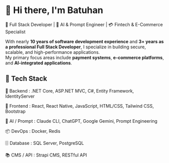 # 👋 Hi there, I'm Batuhan

🎯 Full Stack Developer | 🧠 AI & Prompt Engineer | 💳 Fintech & E-Commerce Specialist


With nearly **10 years of software development experience** and **3+ years as a professional Full Stack Developer**, I specialize in building secure, scalable, and high-performance applications.  
My primary focus areas include **payment systems**, **e-commerce platforms**, and **AI-integrated applications**.

## 🚀 Tech Stack

🧩 Backend      : .NET Core, ASP.NET MVC, C#, Entity Framework, IdentityServer

🎨 Frontend     : React, React Native, JavaScript, HTML/CSS, Tailwind CSS, Bootstrap

🧠 AI / Prompt  : Claude CLI, ChatGPT, Google Gemini, Prompt Engineering

📦 DevOps       : Docker, Redis

🗄️ Database     : SQL Server, PostgreSQL

📚 CMS / API    : Strapi CMS, RESTful API

